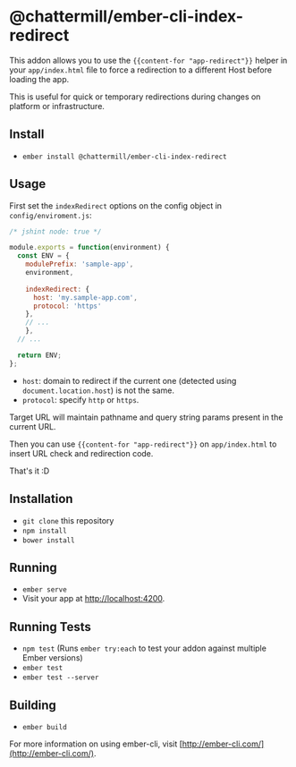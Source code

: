 # @chattermill/ember-cli-index-redirect

This addon allows you to use the `{{content-for "app-redirect"}}` helper in your `app/index.html` file to force a redirection to a different
Host before loading the app.

This is useful for quick or temporary redirections during changes on platform or infrastructure.

## Install

* `ember install @chattermill/ember-cli-index-redirect`

## Usage

First set the `indexRedirect` options on the config object in `config/enviroment.js`:

```js
/* jshint node: true */

module.exports = function(environment) {
  const ENV = {
    modulePrefix: 'sample-app',
    environment,
    
    indexRedirect: {
      host: 'my.sample-app.com',
      protocol: 'https'
    },
    // ...
    },
  // ...

  return ENV;
};
```

* `host`: domain to redirect if the current one (detected using `document.location.host`) is not the same.
* `protocol`: specify `http` or `https`.

Target URL will maintain pathname and query string params present in the current URL.

Then you can use `{{content-for "app-redirect"}}` on `app/index.html` to insert URL check and redirection code.

That's it :D

## Installation

* `git clone` this repository
* `npm install`
* `bower install`

## Running

* `ember serve`
* Visit your app at [http://localhost:4200](http://localhost:4200).

## Running Tests

* `npm test` (Runs `ember try:each` to test your addon against multiple Ember versions)
* `ember test`
* `ember test --server`

## Building

* `ember build`

For more information on using ember-cli, visit [http://ember-cli.com/](http://ember-cli.com/).
